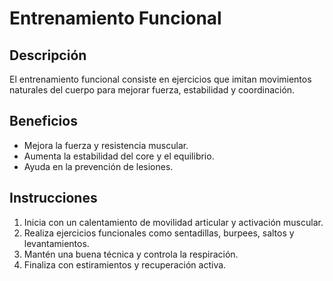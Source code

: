 # Entrenamiento Funcional
## Descripción
El entrenamiento funcional consiste en ejercicios que imitan movimientos naturales del cuerpo para mejorar fuerza, estabilidad y coordinación.
## Beneficios
- Mejora la fuerza y resistencia muscular.
- Aumenta la estabilidad del core y el equilibrio.
- Ayuda en la prevención de lesiones.
## Instrucciones
1. Inicia con un calentamiento de movilidad articular y activación muscular.
2. Realiza ejercicios funcionales como sentadillas, burpees, saltos y levantamientos.
3. Mantén una buena técnica y controla la respiración.
4. Finaliza con estiramientos y recuperación activa.
